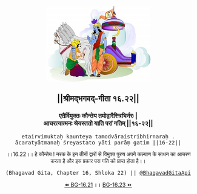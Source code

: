 <center><img src="../../asset/BG.png" alt="#API #bhagavadgitaapi #slok #nodejs #js #api #gitaapi #krishna #hinduism #vedic #ISKCON #shreemadbhagavadgita #technology"/>
<h2>||श्रीमद्‍भगवद्‍-गीता १६.२२||</h2>
<h3>एतैर्विमुक्तः कौन्तेय तमोद्वारैस्त्रिभिर्नरः |<br/>आचरत्यात्मनः श्रेयस्ततो याति परां गतिम् ||१६-२२||</h3>
<pre>etairvimuktaḥ kaunteya tamodvāraistribhirnaraḥ .<br/>ācaratyātmanaḥ śreyastato yāti parāṃ gatim ||16-22||</pre>
<p>।।16.22।। हे कौन्तेय ! नरक के इन तीनों द्वारों से विमुक्त पुरुष अपने कल्याण के साधन का आचरण करता है और इस प्रकार परा गति को प्राप्त होता है।।</p>
<pre>(Bhagavad Gita, Chapter 16, Shloka 22) || <a href="https://twitter.com/bhagavadgitaapi">@BhagavadGitaApi</a></pre><a href="../../16/21">⏪  BG-16.21</a><b>        ।।        </b><a href="../../16/23">BG-16.23  ⏩</a></center></center>